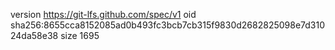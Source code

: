version https://git-lfs.github.com/spec/v1
oid sha256:8655cca8152085ad0b493fc3bcb7cb315f9830d2682825098e7d31024da58e38
size 1695
